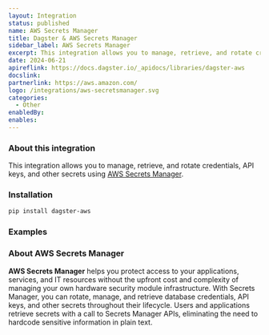 ```yaml
---
layout: Integration
status: published
name: AWS Secrets Manager
title: Dagster & AWS Secrets Manager
sidebar_label: AWS Secrets Manager
excerpt: This integration allows you to manage, retrieve, and rotate credentials, API keys, and other secrets using AWS Secrets Manager.
date: 2024-06-21
apireflink: https://docs.dagster.io/_apidocs/libraries/dagster-aws
docslink: 
partnerlink: https://aws.amazon.com/
logo: /integrations/aws-secretsmanager.svg
categories:
  - Other
enabledBy:
enables:
---
```


### About this integration

This integration allows you to manage, retrieve, and rotate credentials, API keys, and other secrets using [AWS Secrets Manager](https://aws.amazon.com/secrets-manager/).

### Installation

```bash
pip install dagster-aws
```

### Examples

<CodeExample filePath="integrations/aws-secretsmanager.py" language="python" title="Dagster & AWS Secrets Manager Example" />

### About AWS Secrets Manager

**AWS Secrets Manager** helps you protect access to your applications, services, and IT resources without the upfront cost and complexity of managing your own hardware security module infrastructure. With Secrets Manager, you can rotate, manage, and retrieve database credentials, API keys, and other secrets throughout their lifecycle. Users and applications retrieve secrets with a call to Secrets Manager APIs, eliminating the need to hardcode sensitive information in plain text.
